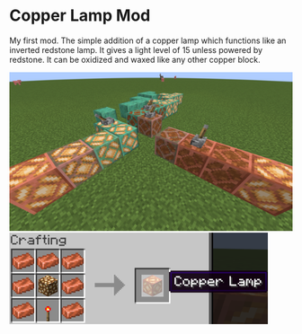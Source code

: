 # Copper Lamp Mod

My first mod. The simple addition of a copper lamp which functions like an inverted redstone lamp. It gives a light level of 15 unless powered by redstone. It can be oxidized and waxed like any other copper block.

![Screenshot](/screenshot.png?raw=true)
![Crafting Recipe: 7 copper ingots, 1 glowstone, 1 redstone torch](/recipe.png?raw=true)